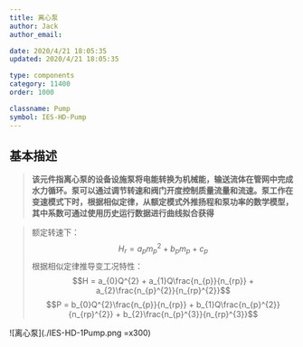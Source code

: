 ```yaml
---
title: 离心泵
author: Jack
author_email:

date: 2020/4/21 18:05:35
updated: 2020/4/21 18:05:35

type: components
category: 11400
order: 1000

classname: Pump
symbol: IES-HD-Pump
---
```

## 基本描述

> **该元件指离心泵的设备设施泵将电能转换为机械能，输送流体在管网中完成水力循环。泵可以通过调节转速和阀门开度控制质量流量和流速。泵工作在变速模式下时，根据相似定律，从额定模式外推扬程和泵功率的数学模型，其中系数可通过使用历史运行数据进行曲线拟合获得**

> 额定转速下：
> $$H_{r} = a_{p}m_{p}^{2} + b_{p}m_{p} + c_{p}$$
> 根据相似定律推导变工况特性：
> $$H = a_{0}Q^{2} + a_{1}Q\frac{n_{p}}{n_{rp}} + a_{2}\frac{n_{p}^{2}}{n_{rp}^{2}}$$
> $$P = b_{0}Q^{2}\frac{n_{p}}{n_{rp}} + b_{1}Q\frac{n_{p}^{2}}{n_{rp}^{2}} + b_{2}\frac{n_{p}^{3}}{n_{rp}^{3}}$$

![离心泵](./IES-HD-1Pump.png =x300)
